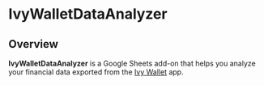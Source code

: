 # IvyWalletDataAnalyzer

## Overview

**IvyWalletDataAnalyzer** is a Google Sheets add-on that helps you analyze your financial data exported from the [Ivy Wallet](https://ivywallet.app/) app. 
